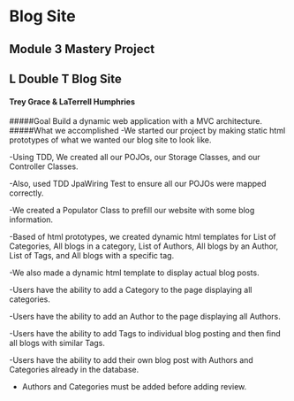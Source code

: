 # Blog Site
## Module 3 Mastery Project
## L Double T Blog Site
#### Trey Grace & LaTerrell Humphries
#####Goal
Build a dynamic web application with a MVC architecture. 
#####What we accomplished
-We started our project by making static html prototypes of what we wanted our blog site to look like.

-Using TDD, We created all our POJOs, our Storage Classes, and our Controller Classes.

-Also, used TDD JpaWiring Test to ensure all our POJOs were mapped correctly.

-We created a Populator Class to prefill our website with some blog information.

-Based of html prototypes, we created dynamic html templates for List of Categories, All blogs in a category, List of Authors, All blogs by an Author, List of Tags, and All blogs with a specific tag.

-We also made a dynamic html template to display actual blog posts.

-Users have the ability to add a Category to the page displaying all categories.

-Users have the ability to add an Author to the page displaying all Authors.

-Users have the ability to add Tags to individual blog posting and then find all blogs with similar Tags.

-Users have the ability to add their own blog post with Authors and Categories already in the database. 

- Authors and Categories must be added before adding review.


